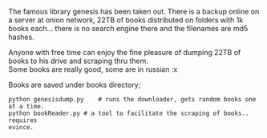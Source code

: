 The famous library genesis has been taken out. There is a backup online on
a server at onion network, 22TB of books distributed on folders with 1k books
each... there is no search engine there and the filenames are md5 hashes.

Anyone with free time can enjoy the fine pleasure of dumping 22TB of books
to his drive and scraping thru them. <br>
Some books are really good, some are in russian :x

Books are saved under books directory;

```
python genesisdump.py    # runs the downloader, gets random books one at a time.
python bookReader.py # a tool to facilitate the scraping of books.. requires
evince.
```



